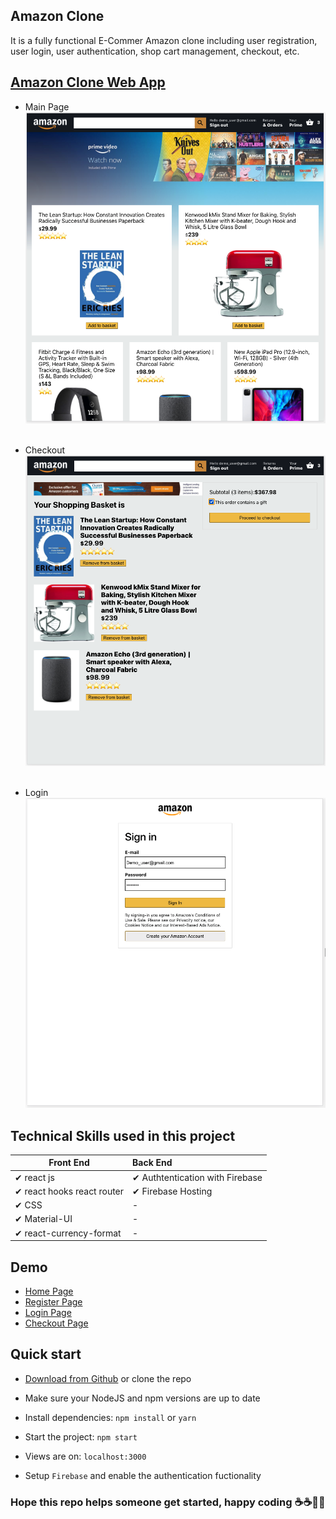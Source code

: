 ## Amazon Clone

It is a fully functional E-Commer Amazon clone including user registration, user login, user authentication, shop cart management, checkout, etc.

## [Amazon Clone Web App]("https://clone-c6147.web.app/")

- Main Page
  ![Main Page](https://raw.githubusercontent.com/electrone901/amazon-clone/main/src/images/1.png) <br> <br>

- Checkout
  ![Checkout](https://raw.githubusercontent.com/electrone901/amazon-clone/main/src/images/2.png)<br> <br>

- Login
  ![Login](https://github.com/electrone901/amazon-clone/blob/main/src/images/3.png?raw=true)

## Technical Skills used in this project

| Front End                  | Back End                        |
| -------------------------- | :------------------------------ |
| ✔ react js                 | ✔ Authtentication with Firebase |
| ✔ react hooks react router | ✔ Firebase Hosting              |
| ✔ CSS                      | -                               |
| ✔ Material-UI              | -                               |
| ✔ react-currency-format    | -                               |

## Demo

- [Home Page](https://clone-c6147.web.app/)
- [Register Page](https://clone-c6147.web.app/login)
- [Login Page](https://clone-c6147.web.app/login)
- [Checkout Page](https://clone-c6147.web.app/checkout)

## Quick start

- [Download from Github](https://github.com/electrone901/amazon-clone.git) or clone the repo

- Make sure your NodeJS and npm versions are up to date

- Install dependencies: `npm install` or `yarn`

- Start the project: `npm start`

- Views are on: `localhost:3000`

- Setup `Firebase` and enable the authentication fuctionality

### Hope this repo helps someone get started, happy coding ☕☕👨‍💻
